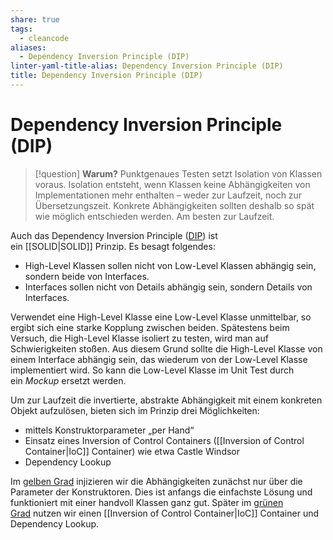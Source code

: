 ```yaml
---
share: true
tags:
  - cleancode
aliases:
  - Dependency Inversion Principle (DIP)
linter-yaml-title-alias: Dependency Inversion Principle (DIP)
title: Dependency Inversion Principle (DIP)
---
```

 
# Dependency Inversion Principle (DIP)

>[!question] **Warum?**
>Punktgenaues Testen setzt Isolation von Klassen voraus. Isolation entsteht, wenn Klassen keine Abhängigkeiten von Implementationen mehr enthalten – weder zur Laufzeit, noch zur Übersetzungszeit. Konkrete Abhängigkeiten sollten deshalb so spät wie möglich entschieden werden. Am besten zur Laufzeit.

Auch das Dependency Inversion Principle ([DIP](https://drive.google.com/file/d/0BwhCYaYDn8EgMjdlMWIzNGUtZTQ0NC00ZjQ5LTkwYzQtZjRhMDRlNTQ3ZGMz/view)) ist ein [[SOLID|SOLID]] Prinzip. Es besagt folgendes:
-   High-Level Klassen sollen nicht von Low-Level Klassen abhängig sein, sondern beide von Interfaces.
-   Interfaces sollen nicht von Details abhängig sein, sondern Details von Interfaces.

Verwendet eine High-Level Klasse eine Low-Level Klasse unmittelbar, so ergibt sich eine starke Kopplung zwischen beiden. Spätestens beim Versuch, die High-Level Klasse isoliert zu testen, wird man auf Schwierigkeiten stoßen. Aus diesem Grund sollte die High-Level Klasse von einem Interface abhängig sein, das wiederum von der Low-Level Klasse implementiert wird. So kann die Low-Level Klasse im Unit Test durch ein _Mockup_ ersetzt werden.

Um zur Laufzeit die invertierte, abstrakte Abhängigkeit mit einem konkreten Objekt aufzulösen, bieten sich im Prinzip drei Möglichkeiten:

-   mittels Konstruktorparameter „per Hand“
-   Einsatz eines Inversion of Control Containers ([[Inversion of Control Container|IoC]] Container) wie etwa Castle Windsor
-   Dependency Lookup

Im [gelben Grad](https://www.notion.so/Clean-Code-Developer-bb88b9ccb7d040c4a45f408e73b9d1c2) injizieren wir die Abhängigkeiten zunächst nur über die Parameter der Konstruktoren. Dies ist anfangs die einfachste Lösung und funktioniert mit einer handvoll Klassen ganz gut. Später im [grünen Grad](https://www.notion.so/Clean-Code-Developer-bb88b9ccb7d040c4a45f408e73b9d1c2) nutzen wir einen [[Inversion of Control Container|IoC]] Container und Dependency Lookup.